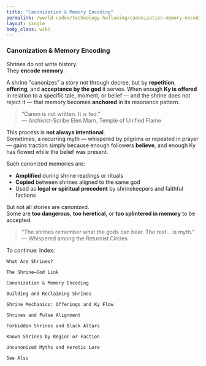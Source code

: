 ```yaml
---
title: "Canonization & Memory Encoding"
permalink: /world-codex/technology-hollowing/canonization-memory-encoding/
layout: single
body_class: wiki
---
```


### Canonization & Memory Encoding

Shrines do not write history.  
They **encode memory**.

A shrine "canonizes" a story not through decree, but by **repetition**, **offering**, and **acceptance by the god** it serves. When enough **Ky is offered** in relation to a specific tale, moment, or belief — and the shrine does not reject it — that memory becomes **anchored** in its resonance pattern.

> “Canon is not written. It is fed.”  
> — Archivist-Scribe Elen Marn, Temple of Unified Flame

This process is **not always intentional**.  
Sometimes, a recurring myth — whispered by pilgrims or repeated in prayer — gains traction simply because enough followers **believe**, and enough Ky has flowed while the belief was present.

Such canonized memories are:
- **Amplified** during shrine readings or rituals
- **Copied** between shrines aligned to the same god
- Used as **legal or spiritual precedent** by shrinekeepers and faithful factions

But not all stories are canonized.  
Some are **too dangerous**, **too heretical**, or **too splintered in memory** to be accepted.

> “The shrines remember what the gods can bear. The rest... is myth.”  
> — Whispered among the Returnist Circles

To continue:
Index:

    What Are Shrines?

    The Shrine–God Link

    Canonization & Memory Encoding

    Building and Reclaiming Shrines

    Shrine Mechanics: Offerings and Ky Flow

    Shrines and Pulse Alignment

    Forbidden Shrines and Black Altars

    Known Shrines by Region or Faction

    Uncanonized Myths and Heretic Lore

    See Also